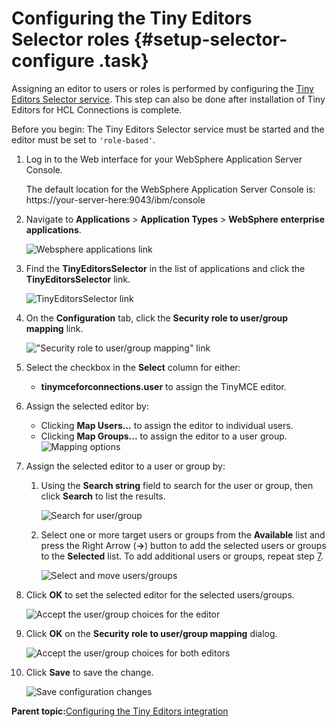 # Configuring the Tiny Editors Selector roles {#setup-selector-configure .task}

Assigning an editor to users or roles is performed by configuring the [Tiny Editors Selector service](t_01-setup_01-selector_00-summary.md). This step can also be done after installation of Tiny Editors for HCL Connections is complete.

Before you begin: The Tiny Editors Selector service must be started and the editor must be set to `'role-based'`.

1.  Log in to the Web interface for your WebSphere Application Server Console.

    The default location for the WebSphere Application Server Console is: https://your-server-here:9043/ibm/console

2.  Navigate to **Applications** \> **Application Types** \> **WebSphere enterprise applications**.

    ![Websphere applications link](resource/was/applications_applications.png)

3.  Find the **TinyEditorsSelector** in the list of applications and click the **TinyEditorsSelector** link.

    ![TinyEditorsSelector link](resource/was/click_connectsix.png)

4.  On the **Configuration** tab, click the **Security role to user/group mapping** link.

    !["Security role to user/group mapping" link](resource/was/map_connectsix_01.png)

5.  Select the checkbox in the **Select** column for either:

    -   **tinymceforconnections.user** to assign the TinyMCE editor.
    
6.  Assign the selected editor by:

    -   Clicking **Map Users...** to assign the editor to individual users.
    -   Clicking **Map Groups...** to assign the editor to a user group.
    ![Mapping options](resource/was/map_connectsix_02.png)

7.  Assign the selected editor to a user or group by:

    1.  Using the **Search string** field to search for the user or group, then click **Search** to list the results.

        ![Search for user/group](resource/was/map_connectsix_03.png)

    2.  Select one or more target users or groups from the **Available** list and press the Right Arrow \(**-\>**\) button to add the selected users or groups to the **Selected** list. To add additional users or groups, repeat step [7](#find-user).

        ![Select and move users/groups](resource/was/map_connectsix_04.png)

8.  Click **OK** to set the selected editor for the selected users/groups.

    ![Accept the user/group choices for the editor](resource/was/map_connectsix_05.png)

9.  Click **OK** on the **Security role to user/group mapping** dialog.

    ![Accept the user/group choices for both editors](resource/was/map_connectsix_06.png)

10. Click **Save** to save the change.

    ![Save configuration changes](resource/was/map_connectsix_07.png)


**Parent topic:**[Configuring the Tiny Editors integration](t_01-setup_03-editors_01-configure_00-summary.md)

